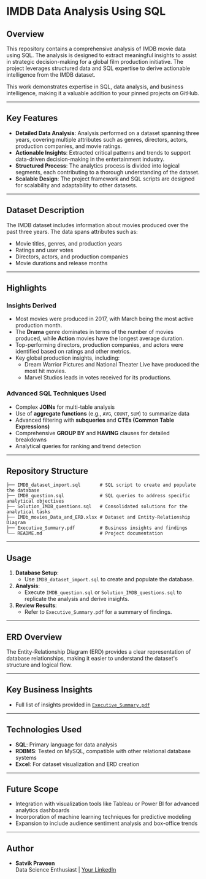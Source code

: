 # **IMDB Data Analysis Using SQL**

## **Overview**
This repository contains a comprehensive analysis of IMDB movie data using SQL. The analysis is designed to extract meaningful insights to assist in strategic decision-making for a global film production initiative. The project leverages structured data and SQL expertise to derive actionable intelligence from the IMDB dataset.

This work demonstrates expertise in SQL, data analysis, and business intelligence, making it a valuable addition to your pinned projects on GitHub.

---

## **Key Features**
- **Detailed Data Analysis**: Analysis performed on a dataset spanning three years, covering multiple attributes such as genres, directors, actors, production companies, and movie ratings.
- **Actionable Insights**: Extracted critical patterns and trends to support data-driven decision-making in the entertainment industry.
- **Structured Process**: The analytics process is divided into logical segments, each contributing to a thorough understanding of the dataset.
- **Scalable Design**: The project framework and SQL scripts are designed for scalability and adaptability to other datasets.

---

## **Dataset Description**
The IMDB dataset includes information about movies produced over the past three years. The data spans attributes such as:
- Movie titles, genres, and production years
- Ratings and user votes
- Directors, actors, and production companies
- Movie durations and release months

---

## **Highlights**
### **Insights Derived**
- Most movies were produced in 2017, with March being the most active production month.
- The **Drama** genre dominates in terms of the number of movies produced, while **Action** movies have the longest average duration.
- Top-performing directors, production companies, and actors were identified based on ratings and other metrics.
- Key global production insights, including:
  - Dream Warrior Pictures and National Theater Live have produced the most hit movies.
  - Marvel Studios leads in votes received for its productions.

### **Advanced SQL Techniques Used**
- Complex **JOINs** for multi-table analysis
- Use of **aggregate functions** (e.g., `AVG`, `COUNT`, `SUM`) to summarize data
- Advanced filtering with **subqueries** and **CTEs (Common Table Expressions)**
- Comprehensive **GROUP BY** and **HAVING** clauses for detailed breakdowns
- Analytical queries for ranking and trend detection

---

## **Repository Structure**
```
├── IMDB_dataset_import.sql       # SQL script to create and populate the database
├── IMDB_question.sql             # SQL queries to address specific analytical objectives
├── Solution_IMDB_questions.sql   # Consolidated solutions for the analytical tasks
├── IMDb_movies_Data_and_ERD.xlsx # Dataset and Entity-Relationship Diagram
├── Executive_Summary.pdf         # Business insights and findings
└── README.md                     # Project documentation
```

---

## **Usage**
1. **Database Setup**:
   - Use `IMDB_dataset_import.sql` to create and populate the database.
2. **Analysis**:
   - Execute `IMDB_question.sql` or `Solution_IMDB_questions.sql` to replicate the analysis and derive insights.
3. **Review Results**:
   - Refer to `Executive_Summary.pdf` for a summary of findings.

---

## **ERD Overview**
The Entity-Relationship Diagram (ERD) provides a clear representation of database relationships, making it easier to understand the dataset's structure and logical flow.

---

## **Key Business Insights**
- Full list of insights provided in [`Executive_Summary.pdf`](./Executive_Summary.pdf)

---

## **Technologies Used**
- **SQL**: Primary language for data analysis
- **RDBMS**: Tested on MySQL, compatible with other relational database systems
- **Excel**: For dataset visualization and ERD creation

---

## **Future Scope**
- Integration with visualization tools like Tableau or Power BI for advanced analytics dashboards
- Incorporation of machine learning techniques for predictive modeling
- Expansion to include audience sentiment analysis and box-office trends

---

## **Author**
- **Satvik Praveen**  
  Data Science Enthusiast | [Your LinkedIn](https://www.linkedin.com/in/satvikpraveen/)
